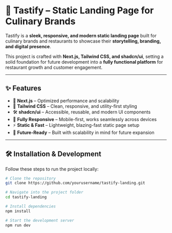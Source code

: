 # 🌟 Tastify – Static Landing Page for Culinary Brands

Tastify is a **sleek, responsive, and modern static landing page** built for culinary brands and restaurants to showcase their **storytelling, branding, and digital presence**.

This project is crafted with **Next.js, Tailwind CSS, and shadcn/ui**, setting a solid foundation for future development into a **fully functional platform** for restaurant growth and customer engagement.

---

## ✨ Features

- 🚀 **Next.js** – Optimized performance and scalability
- 🎨 **Tailwind CSS** – Clean, responsive, and utility-first styling
- 🛠️ **shadcn/ui** – Accessible, reusable, and modern UI components
- 📱 **Fully Responsive** – Mobile-first, works seamlessly across devices
- ⚡ **Static & Fast** – Lightweight, blazing-fast static page setup
- 🔮 **Future-Ready** – Built with scalability in mind for future expansion

---

## 🛠️ Installation & Development

Follow these steps to run the project locally:

```bash
# Clone the repository
git clone https://github.com/yourusername/tastify-landing.git

# Navigate into the project folder
cd tastify-landing

# Install dependencies
npm install

# Start the development server
npm run dev
```
